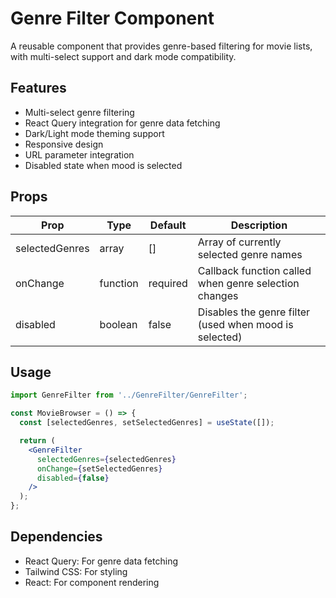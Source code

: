 # Genre Filter Component

A reusable component that provides genre-based filtering for movie lists, with multi-select support and dark mode compatibility.

## Features

- Multi-select genre filtering
- React Query integration for genre data fetching
- Dark/Light mode theming support
- Responsive design
- URL parameter integration
- Disabled state when mood is selected

## Props

| Prop | Type | Default | Description |
|------|------|---------|-------------|
| selectedGenres | array | [] | Array of currently selected genre names |
| onChange | function | required | Callback function called when genre selection changes |
| disabled | boolean | false | Disables the genre filter (used when mood is selected) |

## Usage

```jsx
import GenreFilter from '../GenreFilter/GenreFilter';

const MovieBrowser = () => {
  const [selectedGenres, setSelectedGenres] = useState([]);

  return (
    <GenreFilter
      selectedGenres={selectedGenres}
      onChange={setSelectedGenres}
      disabled={false}
    />
  );
};
```

## Dependencies

- React Query: For genre data fetching
- Tailwind CSS: For styling
- React: For component rendering
